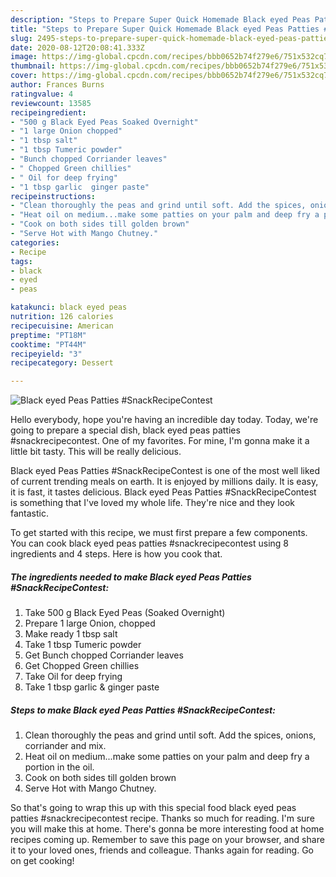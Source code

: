 ```yaml
---
description: "Steps to Prepare Super Quick Homemade Black eyed Peas Patties #SnackRecipeContest"
title: "Steps to Prepare Super Quick Homemade Black eyed Peas Patties #SnackRecipeContest"
slug: 2495-steps-to-prepare-super-quick-homemade-black-eyed-peas-patties-snackrecipecontest
date: 2020-08-12T20:08:41.333Z
image: https://img-global.cpcdn.com/recipes/bbb0652b74f279e6/751x532cq70/black-eyed-peas-patties-snackrecipecontest-recipe-main-photo.jpg
thumbnail: https://img-global.cpcdn.com/recipes/bbb0652b74f279e6/751x532cq70/black-eyed-peas-patties-snackrecipecontest-recipe-main-photo.jpg
cover: https://img-global.cpcdn.com/recipes/bbb0652b74f279e6/751x532cq70/black-eyed-peas-patties-snackrecipecontest-recipe-main-photo.jpg
author: Frances Burns
ratingvalue: 4
reviewcount: 13585
recipeingredient:
- "500 g Black Eyed Peas Soaked Overnight"
- "1 large Onion chopped"
- "1 tbsp salt"
- "1 tbsp Tumeric powder"
- "Bunch chopped Corriander leaves"
- " Chopped Green chillies"
- " Oil for deep frying"
- "1 tbsp garlic  ginger paste"
recipeinstructions:
- "Clean thoroughly the peas and grind until soft. Add the spices, onions, corriander and mix."
- "Heat oil on medium...make some patties on your palm and deep fry a portion in the oil."
- "Cook on both sides till golden brown"
- "Serve Hot with Mango Chutney."
categories:
- Recipe
tags:
- black
- eyed
- peas

katakunci: black eyed peas 
nutrition: 126 calories
recipecuisine: American
preptime: "PT18M"
cooktime: "PT44M"
recipeyield: "3"
recipecategory: Dessert

---
```



![Black eyed Peas Patties #SnackRecipeContest](https://img-global.cpcdn.com/recipes/bbb0652b74f279e6/751x532cq70/black-eyed-peas-patties-snackrecipecontest-recipe-main-photo.jpg)

Hello everybody, hope you're having an incredible day today. Today, we're going to prepare a special dish, black eyed peas patties #snackrecipecontest. One of my favorites. For mine, I'm gonna make it a little bit tasty. This will be really delicious.

Black eyed Peas Patties #SnackRecipeContest is one of the most well liked of current trending meals on earth. It is enjoyed by millions daily. It is easy, it is fast, it tastes delicious. Black eyed Peas Patties #SnackRecipeContest is something that I've loved my whole life. They're nice and they look fantastic.




To get started with this recipe, we must first prepare a few components. You can cook black eyed peas patties #snackrecipecontest using 8 ingredients and 4 steps. Here is how you cook that.

<!--inarticleads1-->

##### The ingredients needed to make Black eyed Peas Patties #SnackRecipeContest:

1. Take 500 g Black Eyed Peas (Soaked Overnight)
1. Prepare 1 large Onion, chopped
1. Make ready 1 tbsp salt
1. Take 1 tbsp Tumeric powder
1. Get Bunch chopped Corriander leaves
1. Get  Chopped Green chillies
1. Take  Oil for deep frying
1. Take 1 tbsp garlic &amp; ginger paste




<!--inarticleads2-->

##### Steps to make Black eyed Peas Patties #SnackRecipeContest:

1. Clean thoroughly the peas and grind until soft. Add the spices, onions, corriander and mix.
1. Heat oil on medium...make some patties on your palm and deep fry a portion in the oil.
1. Cook on both sides till golden brown
1. Serve Hot with Mango Chutney.




So that's going to wrap this up with this special food black eyed peas patties #snackrecipecontest recipe. Thanks so much for reading. I'm sure you will make this at home. There's gonna be more interesting food at home recipes coming up. Remember to save this page on your browser, and share it to your loved ones, friends and colleague. Thanks again for reading. Go on get cooking!
